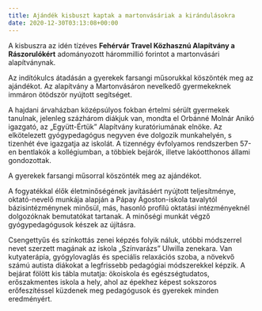 ```yaml
---
title: Ajándék kisbuszt kaptak a martonvásáriak a kirándulásokra
date: 2020-12-30T03:13:08+00:00
---
```

A kisbuszra az idén tízéves **Fehérvár Travel Közhasznú Alapítvány a Rászorulókért** adományozott hárommillió forintot a martonvásári alapítványnak.
<!--more-->
Az indítókulcs átadásán a gyerekek farsangi műsorukkal köszönték meg az ajándékot. Az alapítvány a Martonvásáron nevelkedő gyermekeknek immáron ötödször nyújtott segítséget.

A hajdani árvaházban középsúlyos fokban értelmi sérült gyermekek tanulnak, jelenleg százhárom diákjuk van, mondta el Orbánné Molnár Anikó igazgató, az „Együtt-Értük” Alapítvány kuratóriumának elnöke. Az elkötelezett gyógypedagógus negyven éve dolgozik munkahelyén, s tizenhét éve igazgatja az iskolát. A tizennégy évfolyamos rendszerben 57-en bentlakók a kollégiumban, a többiek bejárók, illetve lakóotthonos állami gondozottak.

A gyerekek farsangi műsorral köszönték meg az ajándékot.

A fogyatékkal élők életminőségének javításáért nyújtott teljesítménye, oktató-nevelő munkája alapján a Pápay Ágoston-iskola tavalytól bázisintézménynek minősül, más, hasonló profilú oktatási intézményeknél dolgozóknak bemutatókat tartanak. A minőségi munkát végző gyógypedagógusok készek az újításra.

Csengettyűs és színkottás zenei képzés folyik náluk, utóbbi módszerrel nevet szerzett magának az iskola „Színvarázs” Ulwilla zenekara. Van kutyaterápia, gyógylovaglás és speciális relaxációs szoba, a növekvő számú autista diákokat a legfrissebb pedagógiai módszerekkel képzik. A bejárat fölött kis tábla mutatja: ökoiskola és egészségtudatos, erőszakmentes iskola a hely, ahol az épekhez képest sokszoros erőfeszítéssel küzdenek meg pedagógusok és gyerekek minden eredményért.
